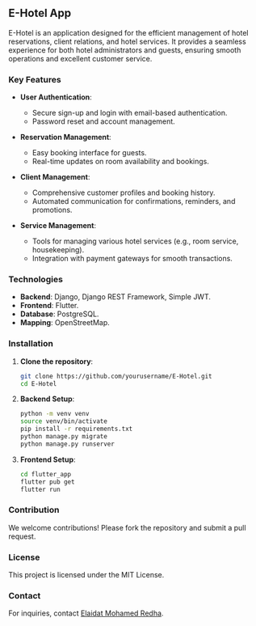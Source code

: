 ## E-Hotel App

E-Hotel is an application designed for the efficient management of hotel reservations, client relations, and hotel services. It provides a seamless experience for both hotel administrators and guests, ensuring smooth operations and excellent customer service.

### Key Features

- **User Authentication**:
  - Secure sign-up and login with email-based authentication.
  - Password reset and account management.

- **Reservation Management**:
  - Easy booking interface for guests.
  - Real-time updates on room availability and bookings.

- **Client Management**:
  - Comprehensive customer profiles and booking history.
  - Automated communication for confirmations, reminders, and promotions.

- **Service Management**:
  - Tools for managing various hotel services (e.g., room service, housekeeping).
  - Integration with payment gateways for smooth transactions.

### Technologies

- **Backend**: Django, Django REST Framework, Simple JWT.
- **Frontend**: Flutter.
- **Database**: PostgreSQL.
- **Mapping**: OpenStreetMap.

### Installation

1. **Clone the repository**:
   ```sh
   git clone https://github.com/yourusername/E-Hotel.git
   cd E-Hotel
   ```

2. **Backend Setup**:
   ```sh
   python -m venv venv
   source venv/bin/activate
   pip install -r requirements.txt
   python manage.py migrate
   python manage.py runserver
   ```

3. **Frontend Setup**:
   ```sh
   cd flutter_app
   flutter pub get
   flutter run
   ```

### Contribution

We welcome contributions! Please fork the repository and submit a pull request.

### License

This project is licensed under the MIT License.

### Contact

For inquiries, contact [Elaidat Mohamed Redha](mailto:ridaelaidate7@gmail.com).
